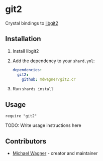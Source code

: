 # git2

Crystal bindings to [libgit2](https://libgit2.org/libgit2/#v1.1.0)

## Installation

1. Install libgit2

1. Add the dependency to your `shard.yml`:

   ```yaml
   dependencies:
     git2:
       github: mdwagner/git2.cr
   ```

1. Run `shards install`

## Usage

```crystal
require "git2"
```

TODO: Write usage instructions here

## Contributors

- [Michael Wagner](https://github.com/mdwagner) - creator and maintainer

